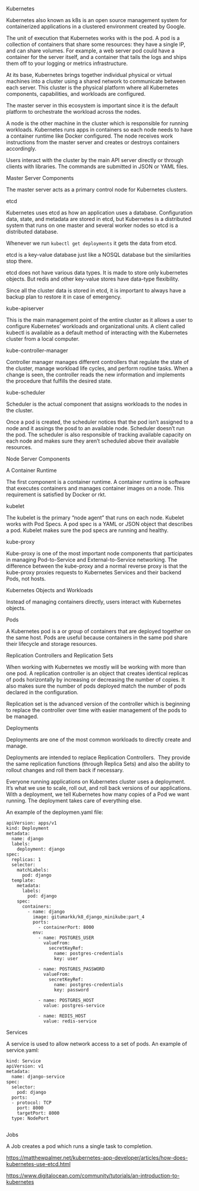 Kubernetes 

Kubernetes also known as k8s is an open source management system for containerized applications in a clustered environment created by Google.

The unit of execution that Kubernetes works with is the pod. A pod is a collection of containers that share some resources: they have a single IP, and can share volumes. For example, a web server pod could have a container for the server itself, and a container that tails the logs and ships them off to your logging or metrics infrastructure.

At its base, Kubernetes brings together individual physical or virtual machines into a cluster using a shared network to communicate between each server. This cluster is the physical platform where all Kubernetes components, capabilities, and workloads are configured.

The master server in this ecosystem is important since it is the default platform to orchestrate the workload across the nodes.


A node is the other machine in the cluster which is responsible for running workloads. Kubernetes runs apps in containers so each node needs to have a container runtime like Docker configured. The node receives work instructions from the master server and creates or destroys containers accordingly.

Users interact with the cluster by the main API server directly or through clients with libraries. The commands are submitted in JSON or YAML files.

Master Server Components

The master server acts as a primary control node for Kubernetes clusters.

etcd


Kubernetes uses etcd as how an application uses a database. Configuration data, state, and metadata are stored in etcd, but Kubernetes is a distributed system that runs on one master and several worker nodes so etcd is a distributed database. 	

Whenever we run `kubectl get deployments` it gets the data from etcd.

etcd is a key-value database just like a NOSQL database but the similarities stop there.

etcd does not have various data types. It is made to store only kubernetes objects. But redis and other key-value stores have data-type flexibility.

Since all the cluster data is stored in etcd, it is important to always have a backup plan to restore it in case of emergency.

kube-apiserver

This is the main management point of the entire cluster as it allows a user to configure Kubernetes’ workloads and organizational units. A client called kubectl is available as a default method of interacting with the Kubernetes cluster from a local computer.

kube-controller-manager

Controller manager manages different controllers that regulate the state of the cluster, manage workload life cycles, and perform routine tasks. When a change is seen, the controller reads the new information and implements the procedure that fulfills the desired state.


kube-scheduler

Scheduler is the actual component that assigns workloads to the nodes in the cluster. 

Once a pod is created, the scheduler notices that the pod isn’t assigned to a node and it assings the posd to an available node. Scheduler doesn’t run the pod. The scheduler is also responsible of tracking available capacity on each node and makes sure they aren’t scheduled above their available resources.









Node Server Components

A Container Runtime



The first component is a container runtime. A container runtime is software that executes containers and manages container images on a node. This requirement is satisfied by Docker or rkt.

kubelet

The kubelet is the primary “node agent” that runs on each node.  Kubelet works with Pod Specs. A pod spec is a YAML or JSON object that describes a pod. Kubelet makes sure the pod specs are running and healthy.

kube-proxy

Kube-proxy is one of the most important node components that participates in managing Pod-to-Service and External-to-Service networking. The difference between the kube-proxy and a normal reverse proxy is that the kube-proxy proxies requests to Kubernetes Services and their backend Pods, not hosts.


Kubernetes Objects and Workloads


Instead of managing containers directly, users interact with Kubernetes objects.


Pods

A Kubernetes pod is a or  group of containers that are deployed together on the same host.
Pods are useful because containers in the same pod share their lifecycle and storage resources. 


Replication Controllers and Replication Sets

When working with Kubernetes we mostly will be working with more than one pod. A replication controller is an object that creates identical replicas of pods horizontally by increasing or decreasing the number of copies. It also makes sure the number of pods deployed match the number of pods declared in the configuration.

Replication set is the advanced version of the controller which is beginning to replace the controller over time with easier management of the pods to be managed.

Deployments

Deployments are one of the most common workloads to directly create and manage. 

Deployments are intended to replace Replication Controllers.  They provide the same replication functions (through Replica Sets) and also the ability to rollout changes and roll them back if necessary.

Everyone running applications on Kubernetes cluster uses a deployment. 
It’s what we use to scale, roll out, and roll back versions of our applications.
With a deployment, we tell Kubernetes how many copies of a Pod we want running. The deployment takes care of everything else.

An example of the deploymen.yaml file:

```
apiVersion: apps/v1
kind: Deployment
metadata:
  name: django
  labels:
    deployment: django
spec:
  replicas: 1
  selector:
    matchLabels:
      pod: django
  template:
    metadata:
      labels:
        pod: django
    spec:
      containers:
        - name: django
          image: gitumarkk/k8_django_minikube:part_4
          ports:
            - containerPort: 8000
          env:
            - name: POSTGRES_USER
              valueFrom:
                secretKeyRef:
                  name: postgres-credentials
                  key: user

            - name: POSTGRES_PASSWORD
              valueFrom:
                secretKeyRef:
                  name: postgres-credentials
                  key: password

            - name: POSTGRES_HOST
              value: postgres-service

            - name: REDIS_HOST
              value: redis-service
```



Services

A service is used to allow network access to a set of pods.
An example of service.yaml:

```
kind: Service
apiVersion: v1
metadata:
  name: django-service
spec:
  selector:
    pod: django
  ports:
  - protocol: TCP
    port: 8000
    targetPort: 8000
  type: NodePort


```









Jobs

A Job creates a pod which runs a single task to completion.











































https://matthewpalmer.net/kubernetes-app-developer/articles/how-does-kubernetes-use-etcd.html

https://www.digitalocean.com/community/tutorials/an-introduction-to-kubernetes
